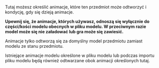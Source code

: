 Tutaj możesz określić animacje, które ten przedmiot może odtworzyć i kondycję, gdy się dzieją animacje.

**Upewnij się, że animacje, których używasz, odnoszą się wyłącznie do części/kości modelu obecnych w pliku modelu.
W przeciwnym razie model może się nie załadować lub gra może się zawiesić.**

Animacje tylko odtworzą się za domyślny model przedmiotu zamiast modelu ze stanu przedmiotu.

Istniejące animacje modelu określone w pliku modelu lub podczas importu pliku modelu będą również odtwarzane obok animacji określonych tutaj.